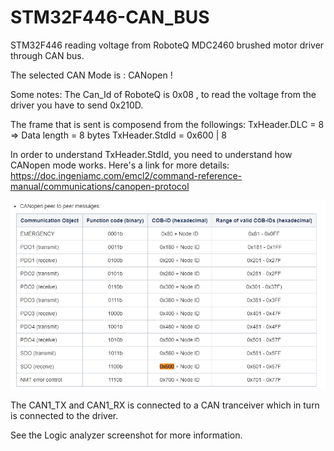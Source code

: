 # STM32F446-CAN_BUS
STM32F446 reading voltage from RoboteQ MDC2460 brushed motor driver through CAN bus. 

The selected CAN Mode is : CANopen !

Some notes: The Can_Id of RoboteQ is 0x08 , to read the voltage from the driver you have to send 0x210D.

The frame that is sent is composend from the followings:
TxHeader.DLC = 8 => Data length = 8 bytes
TxHeader.StdId = 0x600 | 8 

In order to understand TxHeader.StdId, you need to understand how CANopen mode works.
Here's a link for more details: https://doc.ingeniamc.com/emcl2/command-reference-manual/communications/canopen-protocol

![](images/table.png)

The CAN1_TX and CAN1_RX is connected to a CAN tranceiver which in turn is connected to the driver.

See the Logic analyzer screenshot for more information. 
